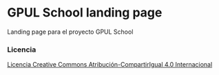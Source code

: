 # GPUL School landing page

Landing page para el proyecto GPUL School

### Licencia
[Licencia Creative Commons Atribución-CompartirIgual 4.0 Internacional](http://creativecommons.org/licenses/by-sa/4.0/)

